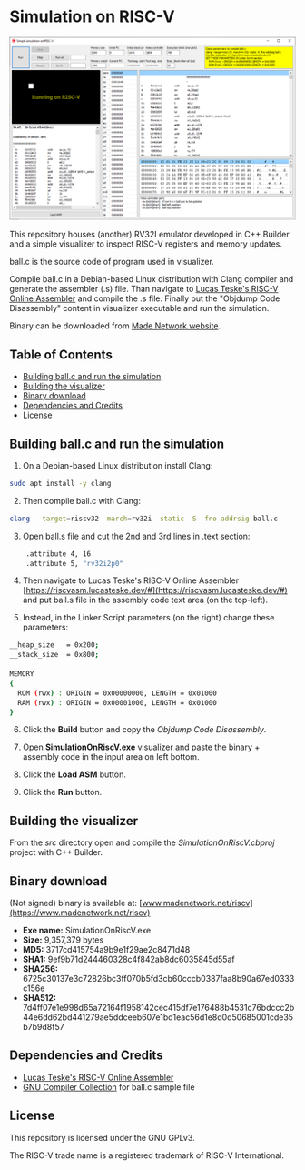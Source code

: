 # Simulation on RISC-V

![Executable](images/screenshot.jpg)

This repository houses (another) RV32I emulator developed in C++ Builder and a simple visualizer to inspect RISC-V registers and memory updates.

ball.c is the source code of program used in visualizer.

Compile ball.c in a Debian-based Linux distribution with Clang compiler and generate the assembler (.s) file. Than navigate to [Lucas Teske's RISC-V Online Assembler](https://riscvasm.lucasteske.dev/#) and compile the .s file. Finally put the "Objdump Code Disassembly" content in visualizer executable and run the simulation.

Binary can be downloaded from [Made Network website](https://www.madenetwork.net/riscv).

## Table of Contents
- [Building ball.c and run the simulation](#building-ball-c-and-run-the-simulation)
- [Building the visualizer](#building-the-visualizer)
- [Binary download](#binary-download)
- [Dependencies and Credits](#dependencies-and-credits)
- [License](#license)

## Building ball.c and run the simulation

1. On a Debian-based Linux distribution install Clang:
```bash
sudo apt install -y clang
```

2. Then compile ball.c with Clang:
```bash
clang --target=riscv32 -march=rv32i -static -S -fno-addrsig ball.c
```

3. Open ball.s file and cut the 2nd and 3rd lines in .text section:
```bash
    .attribute 4, 16
    .attribute 5, "rv32i2p0"
```

4. Then navigate to Lucas Teske's RISC-V Online Assembler [https://riscvasm.lucasteske.dev/#](https://riscvasm.lucasteske.dev/#) and put ball.s file in the assembly code text area (on the top-left).

5. Instead, in the Linker Script parameters (on the right) change these parameters:
```bash
__heap_size   = 0x200;
__stack_size  = 0x800;

MEMORY
{
  ROM (rwx) : ORIGIN = 0x00000000, LENGTH = 0x01000
  RAM (rwx) : ORIGIN = 0x00001000, LENGTH = 0x01000
}
```

6. Click the **Build** button and copy the *Objdump Code Disassembly*.

7. Open **SimulationOnRiscV.exe** visualizer and paste the binary + assembly code in the input area on left bottom.

8. Click the **Load ASM** button.

9. Click the **Run** button.

## Building the visualizer

From the *src* directory open and compile the *SimulationOnRiscV.cbproj* project with C++ Builder.

## Binary download

(Not signed) binary is available at:
[www.madenetwork.net/riscv](https://www.madenetwork.net/riscv)

- **Exe name:** SimulationOnRiscV.exe
- **Size:** 9,357,379 bytes
- **MD5:** 3717cd415754a9b9e1f29ae2c8471d48
- **SHA1:** 9ef9b71d244460328c4f842ab8dc6035845d55af
- **SHA256:** 6725c30137e3c72826bc3ff070b5fd3cb60cccb0387faa8b90a67ed0333c156e
- **SHA512:** 7d4ff07e1e998d65a72164f1958142cec415df7e176488b4531c76bdccc2b44e6dd62bd441279ae5ddceeb607e1bd1eac56d1e8d0d50685001cde35b7b9d8f57

## Dependencies and Credits

- [Lucas Teske's RISC-V Online Assembler](https://riscvasm.lucasteske.dev/#)
- [GNU Compiler Collection](https://github.com/gcc-mirror/gcc/) for ball.c sample file

## License

This repository is licensed under the GNU GPLv3.

The RISC-V trade name is a registered trademark of RISC-V International.